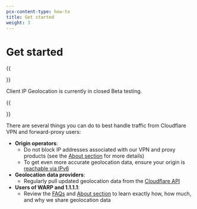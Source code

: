 ```yaml
---
pcx-content-type: how-to
title: Get started
weight: 3
---
```


# Get started

{{<Aside type="note">}}

Client IP Geolocation is currently in closed Beta testing.

{{</Aside>}}

There are several things you can do to best handle traffic from Cloudflare VPN and forward-proxy users:

- **Origin operators**:
  - Do not block IP addresses associated with our VPN and proxy products (see the [About section](/client-ip-geolocation/about/) for more details)
  - To get even more accurate geolocation data, ensure your origin is [reachable via IPv6](/client-ip-geolocation/faq/)
- **Geolocation data providers**:
  - Regularly pull updated geolocation data from the [Cloudflare API](https://api.cloudflare.com/local-ip-ranges.csv)
- **Users of WARP and 1.1.1.1**:
  - Review the [FAQs](/client-ip-geolocation/faq/#cloudflare-vpn-users) and [About section](/client-ip-geolocation/about/) to learn exactly how, how much, and why we share geolocation data
